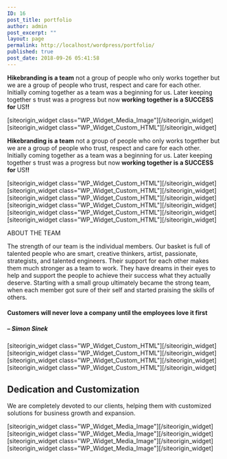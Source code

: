 ```yaml
---
ID: 16
post_title: portfolio
author: admin
post_excerpt: ""
layout: page
permalink: http://localhost/wordpress/portfolio/
published: true
post_date: 2018-09-26 05:41:58
---
```

<div id="pl-16"  class="panel-layout" ><div id="pg-16-0"  class="panel-grid panel-no-style"  data-style="{&quot;background_image_attachment&quot;:false,&quot;background_display&quot;:&quot;tile&quot;,&quot;cell_alignment&quot;:&quot;flex-start&quot;}"  data-ratio="1"  data-ratio-direction="right" ><div id="pgc-16-0-0"  class="panel-grid-cell"  data-weight="0.5" ><div id="panel-16-0-0-0" class="so-panel widget widget_text panel-first-child panel-last-child" data-index="0" data-style="{&quot;class&quot;:&quot;text1&quot;,&quot;background_image_attachment&quot;:false,&quot;background_display&quot;:&quot;tile&quot;}" ><div class="text1 panel-widget-style panel-widget-style-for-16-0-0-0" >			<div class="textwidget"><p><strong>Hikebranding is a team</strong> not a group of people who only works together but we are a group of people who trust, respect and care for each other.<br />
Initially coming together as a team was a beginning for us. Later keeping together s trust was a progress but now<strong> working together is a SUCCESS for </strong>US<strong>!!</strong></p>
</div>
		</div></div></div><div id="pgc-16-0-1"  class="panel-grid-cell"  data-weight="0.5" ><div id="panel-16-0-1-0" class="so-panel widget widget_media_image panel-first-child panel-last-child" data-index="1" data-style="{&quot;class&quot;:&quot;team&quot;,&quot;background_image_attachment&quot;:false,&quot;background_display&quot;:&quot;tile&quot;}" ><div class="team panel-widget-style panel-widget-style-for-16-0-1-0" >[siteorigin_widget class="WP_Widget_Media_Image"]<input type="hidden" value="{&quot;instance&quot;:{&quot;attachment_id&quot;:463,&quot;url&quot;:&quot;http:\/\/localhost\/wordpress\/wp-content\/uploads\/2018\/09\/team.jpg&quot;,&quot;title&quot;:&quot;&quot;,&quot;size&quot;:&quot;full&quot;,&quot;width&quot;:803,&quot;height&quot;:536,&quot;caption&quot;:&quot;&quot;,&quot;alt&quot;:&quot;&quot;,&quot;link_type&quot;:&quot;custom&quot;,&quot;link_url&quot;:&quot;&quot;,&quot;image_classes&quot;:&quot;&quot;,&quot;link_classes&quot;:&quot;&quot;,&quot;link_rel&quot;:&quot;&quot;,&quot;link_target_blank&quot;:false,&quot;image_title&quot;:&quot;&quot;},&quot;args&quot;:{&quot;before_widget&quot;:&quot;&lt;div id=\&quot;panel-16-0-1-0\&quot; class=\&quot;so-panel widget widget_media_image panel-first-child panel-last-child\&quot; data-index=\&quot;1\&quot; data-style=\&quot;{&amp;quot;class&amp;quot;:&amp;quot;team&amp;quot;,&amp;quot;background_image_attachment&amp;quot;:false,&amp;quot;background_display&amp;quot;:&amp;quot;tile&amp;quot;}\&quot; &gt;&lt;div class=\&quot;team panel-widget-style panel-widget-style-for-16-0-1-0\&quot; &gt;&quot;,&quot;after_widget&quot;:&quot;&lt;\/div&gt;&lt;\/div&gt;&quot;,&quot;before_title&quot;:&quot;&lt;h3 class=\&quot;widget-title\&quot;&gt;&quot;,&quot;after_title&quot;:&quot;&lt;\/h3&gt;&quot;,&quot;widget_id&quot;:&quot;widget-0-1-0&quot;}}" />[/siteorigin_widget]</div></div></div></div><div id="pg-16-1"  class="panel-grid panel-no-style"  data-style="{&quot;background_image_attachment&quot;:false,&quot;background_display&quot;:&quot;tile&quot;,&quot;cell_alignment&quot;:&quot;flex-start&quot;}"  data-ratio="1"  data-ratio-direction="right" ><div id="pgc-16-1-0"  class="panel-grid-cell"  data-weight="0.5" ><div id="panel-16-1-0-0" class="so-panel widget widget_custom_html panel-first-child panel-last-child" data-index="2" data-style="{&quot;class&quot;:&quot;beacon-animate&quot;,&quot;background_image_attachment&quot;:false,&quot;background_display&quot;:&quot;tile&quot;}" ><div class="beacon-animate panel-widget-style panel-widget-style-for-16-1-0-0" >[siteorigin_widget class="WP_Widget_Custom_HTML"]<input type="hidden" value="{&quot;instance&quot;:{&quot;title&quot;:&quot;&quot;,&quot;content&quot;:&quot;&lt;html&gt;\n&lt;span&gt; &lt;\/span&gt;\n&lt;span&gt; &lt;\/span&gt;\n&lt;img src=\&quot;http:\/\/localhost\/wordpress\/wp-content\/uploads\/2018\/09\/team.jpg\&quot; \/&gt;\n&lt;\/html&gt; &quot;},&quot;args&quot;:{&quot;before_widget&quot;:&quot;&lt;div id=\&quot;panel-16-1-0-0\&quot; class=\&quot;so-panel widget widget_custom_html panel-first-child panel-last-child\&quot; data-index=\&quot;2\&quot; data-style=\&quot;{&amp;quot;class&amp;quot;:&amp;quot;beacon-animate&amp;quot;,&amp;quot;background_image_attachment&amp;quot;:false,&amp;quot;background_display&amp;quot;:&amp;quot;tile&amp;quot;}\&quot; &gt;&lt;div class=\&quot;beacon-animate panel-widget-style panel-widget-style-for-16-1-0-0\&quot; &gt;&quot;,&quot;after_widget&quot;:&quot;&lt;\/div&gt;&lt;\/div&gt;&quot;,&quot;before_title&quot;:&quot;&lt;h3 class=\&quot;widget-title\&quot;&gt;&quot;,&quot;after_title&quot;:&quot;&lt;\/h3&gt;&quot;,&quot;widget_id&quot;:&quot;widget-1-0-0&quot;}}" />[/siteorigin_widget]</div></div></div><div id="pgc-16-1-1"  class="panel-grid-cell"  data-weight="0.5" ><div id="panel-16-1-1-0" class="so-panel widget widget_text panel-first-child panel-last-child" data-index="3" data-style="{&quot;class&quot;:&quot;text1&quot;,&quot;background_image_attachment&quot;:false,&quot;background_display&quot;:&quot;tile&quot;}" ><div class="text1 panel-widget-style panel-widget-style-for-16-1-1-0" >			<div class="textwidget"><p><strong>Hikebranding is a team</strong> not a group of people who only works together but we are a group of people who trust, respect and care for each other.<br />
Initially coming together as a team was a beginning for us. Later keeping together s trust was a progress but now<strong> working together is a SUCCESS for </strong>US<strong>!!</strong></p>
</div>
		</div></div></div></div><div id="pg-16-2"  class="panel-grid panel-no-style"  data-style="{&quot;background_image_attachment&quot;:false,&quot;background_display&quot;:&quot;tile&quot;,&quot;cell_alignment&quot;:&quot;flex-start&quot;}"  data-ratio="1"  data-ratio-direction="right" ><div id="pgc-16-2-0"  class="panel-grid-cell"  data-weight="0.16666666666667" ><div id="panel-16-2-0-0" class="so-panel widget widget_custom_html panel-first-child panel-last-child" data-index="4" data-style="{&quot;class&quot;:&quot;pink&quot;,&quot;background_image_attachment&quot;:false,&quot;background_display&quot;:&quot;tile&quot;}" ><div class="pink panel-widget-style panel-widget-style-for-16-2-0-0" >[siteorigin_widget class="WP_Widget_Custom_HTML"]<input type="hidden" value="{&quot;instance&quot;:{&quot;title&quot;:&quot;&quot;,&quot;content&quot;:&quot;&lt;img class=\&quot;st1\&quot; src=\&quot;http:\/\/localhost\/wordpress\/wp-content\/uploads\/2018\/09\/if_picture_1814111.png\&quot;&gt;\n&lt;p class=\&quot;num\&quot;&gt;7&lt;\/p&gt;\n&lt;p class=\&quot;ex1\&quot;&gt;Years of Experience&lt;\/p&gt;&quot;},&quot;args&quot;:{&quot;before_widget&quot;:&quot;&lt;div id=\&quot;panel-16-2-0-0\&quot; class=\&quot;so-panel widget widget_custom_html panel-first-child panel-last-child\&quot; data-index=\&quot;4\&quot; data-style=\&quot;{&amp;quot;class&amp;quot;:&amp;quot;pink&amp;quot;,&amp;quot;background_image_attachment&amp;quot;:false,&amp;quot;background_display&amp;quot;:&amp;quot;tile&amp;quot;}\&quot; &gt;&lt;div class=\&quot;pink panel-widget-style panel-widget-style-for-16-2-0-0\&quot; &gt;&quot;,&quot;after_widget&quot;:&quot;&lt;\/div&gt;&lt;\/div&gt;&quot;,&quot;before_title&quot;:&quot;&lt;h3 class=\&quot;widget-title\&quot;&gt;&quot;,&quot;after_title&quot;:&quot;&lt;\/h3&gt;&quot;,&quot;widget_id&quot;:&quot;widget-2-0-0&quot;}}" />[/siteorigin_widget]</div></div></div><div id="pgc-16-2-1"  class="panel-grid-cell"  data-weight="0.16666666666667" ><div id="panel-16-2-1-0" class="so-panel widget widget_custom_html panel-first-child panel-last-child" data-index="5" data-style="{&quot;class&quot;:&quot;blue&quot;,&quot;background_image_attachment&quot;:false,&quot;background_display&quot;:&quot;tile&quot;}" ><div class="blue panel-widget-style panel-widget-style-for-16-2-1-0" >[siteorigin_widget class="WP_Widget_Custom_HTML"]<input type="hidden" value="{&quot;instance&quot;:{&quot;title&quot;:&quot;&quot;,&quot;content&quot;:&quot;&lt;img class=\&quot;st1\&quot; src=\&quot;http:\/\/localhost\/wordpress\/wp-content\/uploads\/2018\/09\/if_picture_1814111.png\&quot;&gt;\n&lt;p class=\&quot;num\&quot;&gt;7&lt;\/p&gt;\n&lt;p class=\&quot;ex1\&quot;&gt;Years of Experience&lt;\/p&gt;&quot;},&quot;args&quot;:{&quot;before_widget&quot;:&quot;&lt;div id=\&quot;panel-16-2-1-0\&quot; class=\&quot;so-panel widget widget_custom_html panel-first-child panel-last-child\&quot; data-index=\&quot;5\&quot; data-style=\&quot;{&amp;quot;class&amp;quot;:&amp;quot;blue&amp;quot;,&amp;quot;background_image_attachment&amp;quot;:false,&amp;quot;background_display&amp;quot;:&amp;quot;tile&amp;quot;}\&quot; &gt;&lt;div class=\&quot;blue panel-widget-style panel-widget-style-for-16-2-1-0\&quot; &gt;&quot;,&quot;after_widget&quot;:&quot;&lt;\/div&gt;&lt;\/div&gt;&quot;,&quot;before_title&quot;:&quot;&lt;h3 class=\&quot;widget-title\&quot;&gt;&quot;,&quot;after_title&quot;:&quot;&lt;\/h3&gt;&quot;,&quot;widget_id&quot;:&quot;widget-2-1-0&quot;}}" />[/siteorigin_widget]</div></div></div><div id="pgc-16-2-2"  class="panel-grid-cell"  data-weight="0.16666666666667" ><div id="panel-16-2-2-0" class="so-panel widget widget_custom_html panel-first-child panel-last-child" data-index="6" data-style="{&quot;class&quot;:&quot;green&quot;,&quot;background_image_attachment&quot;:false,&quot;background_display&quot;:&quot;tile&quot;}" ><div class="green panel-widget-style panel-widget-style-for-16-2-2-0" >[siteorigin_widget class="WP_Widget_Custom_HTML"]<input type="hidden" value="{&quot;instance&quot;:{&quot;title&quot;:&quot;&quot;,&quot;content&quot;:&quot;&lt;img class=\&quot;st1\&quot; src=\&quot;http:\/\/localhost\/wordpress\/wp-content\/uploads\/2018\/09\/if_picture_1814111.png\&quot;&gt;\n&lt;p class=\&quot;num\&quot;&gt;7&lt;\/p&gt;\n&lt;p class=\&quot;ex1\&quot;&gt;Years of Experience&lt;\/p&gt;&quot;},&quot;args&quot;:{&quot;before_widget&quot;:&quot;&lt;div id=\&quot;panel-16-2-2-0\&quot; class=\&quot;so-panel widget widget_custom_html panel-first-child panel-last-child\&quot; data-index=\&quot;6\&quot; data-style=\&quot;{&amp;quot;class&amp;quot;:&amp;quot;green&amp;quot;,&amp;quot;background_image_attachment&amp;quot;:false,&amp;quot;background_display&amp;quot;:&amp;quot;tile&amp;quot;}\&quot; &gt;&lt;div class=\&quot;green panel-widget-style panel-widget-style-for-16-2-2-0\&quot; &gt;&quot;,&quot;after_widget&quot;:&quot;&lt;\/div&gt;&lt;\/div&gt;&quot;,&quot;before_title&quot;:&quot;&lt;h3 class=\&quot;widget-title\&quot;&gt;&quot;,&quot;after_title&quot;:&quot;&lt;\/h3&gt;&quot;,&quot;widget_id&quot;:&quot;widget-2-2-0&quot;}}" />[/siteorigin_widget]</div></div></div><div id="pgc-16-2-3"  class="panel-grid-cell"  data-weight="0.16666666666667" ><div id="panel-16-2-3-0" class="so-panel widget widget_custom_html panel-first-child panel-last-child" data-index="7" data-style="{&quot;class&quot;:&quot;orange&quot;,&quot;background_image_attachment&quot;:false,&quot;background_display&quot;:&quot;tile&quot;}" ><div class="orange panel-widget-style panel-widget-style-for-16-2-3-0" >[siteorigin_widget class="WP_Widget_Custom_HTML"]<input type="hidden" value="{&quot;instance&quot;:{&quot;title&quot;:&quot;&quot;,&quot;content&quot;:&quot;&lt;img class=\&quot;st1\&quot; src=\&quot;http:\/\/localhost\/wordpress\/wp-content\/uploads\/2018\/09\/if_picture_1814111.png\&quot;&gt;\n&lt;p class=\&quot;num\&quot;&gt;7&lt;\/p&gt;\n&lt;p class=\&quot;ex1\&quot;&gt;Years of Experience&lt;\/p&gt;&quot;},&quot;args&quot;:{&quot;before_widget&quot;:&quot;&lt;div id=\&quot;panel-16-2-3-0\&quot; class=\&quot;so-panel widget widget_custom_html panel-first-child panel-last-child\&quot; data-index=\&quot;7\&quot; data-style=\&quot;{&amp;quot;class&amp;quot;:&amp;quot;orange&amp;quot;,&amp;quot;background_image_attachment&amp;quot;:false,&amp;quot;background_display&amp;quot;:&amp;quot;tile&amp;quot;}\&quot; &gt;&lt;div class=\&quot;orange panel-widget-style panel-widget-style-for-16-2-3-0\&quot; &gt;&quot;,&quot;after_widget&quot;:&quot;&lt;\/div&gt;&lt;\/div&gt;&quot;,&quot;before_title&quot;:&quot;&lt;h3 class=\&quot;widget-title\&quot;&gt;&quot;,&quot;after_title&quot;:&quot;&lt;\/h3&gt;&quot;,&quot;widget_id&quot;:&quot;widget-2-3-0&quot;}}" />[/siteorigin_widget]</div></div></div><div id="pgc-16-2-4"  class="panel-grid-cell"  data-weight="0.16666666666667" ><div id="panel-16-2-4-0" class="so-panel widget widget_custom_html panel-first-child panel-last-child" data-index="8" data-style="{&quot;class&quot;:&quot;red&quot;,&quot;background_image_attachment&quot;:false,&quot;background_display&quot;:&quot;tile&quot;}" ><div class="red panel-widget-style panel-widget-style-for-16-2-4-0" >[siteorigin_widget class="WP_Widget_Custom_HTML"]<input type="hidden" value="{&quot;instance&quot;:{&quot;title&quot;:&quot;&quot;,&quot;content&quot;:&quot;&lt;img class=\&quot;st1\&quot; src=\&quot;http:\/\/localhost\/wordpress\/wp-content\/uploads\/2018\/09\/if_picture_1814111.png\&quot;&gt;\n&lt;p class=\&quot;num\&quot;&gt;7&lt;\/p&gt;\n&lt;p class=\&quot;ex1\&quot;&gt;Years of Experience&lt;\/p&gt;&quot;},&quot;args&quot;:{&quot;before_widget&quot;:&quot;&lt;div id=\&quot;panel-16-2-4-0\&quot; class=\&quot;so-panel widget widget_custom_html panel-first-child panel-last-child\&quot; data-index=\&quot;8\&quot; data-style=\&quot;{&amp;quot;class&amp;quot;:&amp;quot;red&amp;quot;,&amp;quot;background_image_attachment&amp;quot;:false,&amp;quot;background_display&amp;quot;:&amp;quot;tile&amp;quot;}\&quot; &gt;&lt;div class=\&quot;red panel-widget-style panel-widget-style-for-16-2-4-0\&quot; &gt;&quot;,&quot;after_widget&quot;:&quot;&lt;\/div&gt;&lt;\/div&gt;&quot;,&quot;before_title&quot;:&quot;&lt;h3 class=\&quot;widget-title\&quot;&gt;&quot;,&quot;after_title&quot;:&quot;&lt;\/h3&gt;&quot;,&quot;widget_id&quot;:&quot;widget-2-4-0&quot;}}" />[/siteorigin_widget]</div></div></div><div id="pgc-16-2-5"  class="panel-grid-cell"  data-weight="0.16666666666667" ><div id="panel-16-2-5-0" class="so-panel widget widget_custom_html panel-first-child panel-last-child" data-index="9" data-style="{&quot;class&quot;:&quot;purple&quot;,&quot;background_image_attachment&quot;:false,&quot;background_display&quot;:&quot;tile&quot;}" ><div class="purple panel-widget-style panel-widget-style-for-16-2-5-0" >[siteorigin_widget class="WP_Widget_Custom_HTML"]<input type="hidden" value="{&quot;instance&quot;:{&quot;title&quot;:&quot;&quot;,&quot;content&quot;:&quot;&lt;img class=\&quot;st1\&quot; src=\&quot;http:\/\/localhost\/wordpress\/wp-content\/uploads\/2018\/09\/if_picture_1814111.png\&quot;&gt;\n&lt;p class=\&quot;num\&quot;&gt;7&lt;\/p&gt;\n&lt;p class=\&quot;ex1\&quot;&gt;Years of Experience&lt;\/p&gt;&quot;},&quot;args&quot;:{&quot;before_widget&quot;:&quot;&lt;div id=\&quot;panel-16-2-5-0\&quot; class=\&quot;so-panel widget widget_custom_html panel-first-child panel-last-child\&quot; data-index=\&quot;9\&quot; data-style=\&quot;{&amp;quot;class&amp;quot;:&amp;quot;purple&amp;quot;,&amp;quot;background_image_attachment&amp;quot;:false,&amp;quot;background_display&amp;quot;:&amp;quot;tile&amp;quot;}\&quot; &gt;&lt;div class=\&quot;purple panel-widget-style panel-widget-style-for-16-2-5-0\&quot; &gt;&quot;,&quot;after_widget&quot;:&quot;&lt;\/div&gt;&lt;\/div&gt;&quot;,&quot;before_title&quot;:&quot;&lt;h3 class=\&quot;widget-title\&quot;&gt;&quot;,&quot;after_title&quot;:&quot;&lt;\/h3&gt;&quot;,&quot;widget_id&quot;:&quot;widget-2-5-0&quot;}}" />[/siteorigin_widget]</div></div></div></div><div id="pg-16-3"  class="panel-grid panel-no-style"  data-style="{&quot;background_image_attachment&quot;:false,&quot;background_display&quot;:&quot;tile&quot;,&quot;cell_alignment&quot;:&quot;flex-start&quot;}"  data-ratio="1"  data-ratio-direction="right" ><div id="pgc-16-3-0"  class="panel-grid-cell"  data-weight="1" ><div id="panel-16-3-0-0" class="so-panel widget widget_text panel-first-child panel-last-child" data-index="10" data-style="{&quot;class&quot;:&quot;our&quot;,&quot;background_image_attachment&quot;:false,&quot;background_display&quot;:&quot;tile&quot;}" ><div class="our panel-widget-style panel-widget-style-for-16-3-0-0" >			<div class="textwidget"><p class="about">ABOUT THE TEAM</p>
<p class="section">The strength of our team is the individual members. Our basket is full of talented people who are smart, creative thinkers, artist, passionate, strategists, and talented engineers. Their support for each other makes them much stronger as a team to work. They have dreams in their eyes to help and support the people to achieve their success what they actually deserve. Starting with a small group ultimately became the strong team, when each member got sure of their self and started praising the skills of others.</p>
<h4>Customers will never love a company until the employees love it first</h4>
<h5>&#8211; Simon Sinek</h5>
</div>
		</div></div></div></div><div id="pg-16-4"  class="panel-grid panel-no-style"  data-style="{&quot;background_image_attachment&quot;:false,&quot;background_display&quot;:&quot;tile&quot;,&quot;cell_alignment&quot;:&quot;flex-start&quot;}"  data-ratio="1"  data-ratio-direction="right" ><div id="pgc-16-4-0"  class="panel-grid-cell"  data-weight="0.25" ><div id="panel-16-4-0-0" class="so-panel widget widget_custom_html panel-first-child panel-last-child" data-index="11" data-style="{&quot;class&quot;:&quot;profile&quot;,&quot;background_image_attachment&quot;:false,&quot;background_display&quot;:&quot;tile&quot;}" ><div class="profile panel-widget-style panel-widget-style-for-16-4-0-0" >[siteorigin_widget class="WP_Widget_Custom_HTML"]<input type="hidden" value="{&quot;instance&quot;:{&quot;title&quot;:&quot;&quot;,&quot;content&quot;:&quot;&lt;img class=\&quot;i1\&quot; src=\&quot;http:\/\/localhost\/wordpress\/wp-content\/uploads\/2018\/09\/logo3.jpg\&quot;&gt;\n&lt;p class=\&quot;nam\&quot;&gt; NAME &lt;\/p&gt;\n&lt;p class=\&quot;ocu\&quot;&gt; Project Manager &lt;\/p&gt;&quot;},&quot;args&quot;:{&quot;before_widget&quot;:&quot;&lt;div id=\&quot;panel-16-4-0-0\&quot; class=\&quot;so-panel widget widget_custom_html panel-first-child panel-last-child\&quot; data-index=\&quot;11\&quot; data-style=\&quot;{&amp;quot;class&amp;quot;:&amp;quot;profile&amp;quot;,&amp;quot;background_image_attachment&amp;quot;:false,&amp;quot;background_display&amp;quot;:&amp;quot;tile&amp;quot;}\&quot; &gt;&lt;div class=\&quot;profile panel-widget-style panel-widget-style-for-16-4-0-0\&quot; &gt;&quot;,&quot;after_widget&quot;:&quot;&lt;\/div&gt;&lt;\/div&gt;&quot;,&quot;before_title&quot;:&quot;&lt;h3 class=\&quot;widget-title\&quot;&gt;&quot;,&quot;after_title&quot;:&quot;&lt;\/h3&gt;&quot;,&quot;widget_id&quot;:&quot;widget-4-0-0&quot;}}" />[/siteorigin_widget]</div></div></div><div id="pgc-16-4-1"  class="panel-grid-cell"  data-weight="0.25" ><div id="panel-16-4-1-0" class="so-panel widget widget_custom_html panel-first-child panel-last-child" data-index="12" data-style="{&quot;class&quot;:&quot;profile&quot;,&quot;background_image_attachment&quot;:false,&quot;background_display&quot;:&quot;tile&quot;}" ><div class="profile panel-widget-style panel-widget-style-for-16-4-1-0" >[siteorigin_widget class="WP_Widget_Custom_HTML"]<input type="hidden" value="{&quot;instance&quot;:{&quot;title&quot;:&quot;&quot;,&quot;content&quot;:&quot;&lt;img class=\&quot;i1\&quot; src=\&quot;http:\/\/localhost\/wordpress\/wp-content\/uploads\/2018\/09\/logo3.jpg\&quot;&gt;\n&lt;p class=\&quot;nam\&quot;&gt; NAME &lt;\/p&gt;\n&lt;p class=\&quot;ocu\&quot;&gt; Project Manager &lt;\/p&gt;&quot;},&quot;args&quot;:{&quot;before_widget&quot;:&quot;&lt;div id=\&quot;panel-16-4-1-0\&quot; class=\&quot;so-panel widget widget_custom_html panel-first-child panel-last-child\&quot; data-index=\&quot;12\&quot; data-style=\&quot;{&amp;quot;class&amp;quot;:&amp;quot;profile&amp;quot;,&amp;quot;background_image_attachment&amp;quot;:false,&amp;quot;background_display&amp;quot;:&amp;quot;tile&amp;quot;}\&quot; &gt;&lt;div class=\&quot;profile panel-widget-style panel-widget-style-for-16-4-1-0\&quot; &gt;&quot;,&quot;after_widget&quot;:&quot;&lt;\/div&gt;&lt;\/div&gt;&quot;,&quot;before_title&quot;:&quot;&lt;h3 class=\&quot;widget-title\&quot;&gt;&quot;,&quot;after_title&quot;:&quot;&lt;\/h3&gt;&quot;,&quot;widget_id&quot;:&quot;widget-4-1-0&quot;}}" />[/siteorigin_widget]</div></div></div><div id="pgc-16-4-2"  class="panel-grid-cell"  data-weight="0.25" ><div id="panel-16-4-2-0" class="so-panel widget widget_custom_html panel-first-child panel-last-child" data-index="13" data-style="{&quot;class&quot;:&quot;profile&quot;,&quot;background_image_attachment&quot;:false,&quot;background_display&quot;:&quot;tile&quot;}" ><div class="profile panel-widget-style panel-widget-style-for-16-4-2-0" >[siteorigin_widget class="WP_Widget_Custom_HTML"]<input type="hidden" value="{&quot;instance&quot;:{&quot;title&quot;:&quot;&quot;,&quot;content&quot;:&quot;&lt;img class=\&quot;i1\&quot; src=\&quot;http:\/\/localhost\/wordpress\/wp-content\/uploads\/2018\/09\/logo3.jpg\&quot;&gt;\n&lt;p class=\&quot;nam\&quot;&gt; NAME &lt;\/p&gt;\n&lt;p class=\&quot;ocu\&quot;&gt; Project Manager &lt;\/p&gt;&quot;},&quot;args&quot;:{&quot;before_widget&quot;:&quot;&lt;div id=\&quot;panel-16-4-2-0\&quot; class=\&quot;so-panel widget widget_custom_html panel-first-child panel-last-child\&quot; data-index=\&quot;13\&quot; data-style=\&quot;{&amp;quot;class&amp;quot;:&amp;quot;profile&amp;quot;,&amp;quot;background_image_attachment&amp;quot;:false,&amp;quot;background_display&amp;quot;:&amp;quot;tile&amp;quot;}\&quot; &gt;&lt;div class=\&quot;profile panel-widget-style panel-widget-style-for-16-4-2-0\&quot; &gt;&quot;,&quot;after_widget&quot;:&quot;&lt;\/div&gt;&lt;\/div&gt;&quot;,&quot;before_title&quot;:&quot;&lt;h3 class=\&quot;widget-title\&quot;&gt;&quot;,&quot;after_title&quot;:&quot;&lt;\/h3&gt;&quot;,&quot;widget_id&quot;:&quot;widget-4-2-0&quot;}}" />[/siteorigin_widget]</div></div></div><div id="pgc-16-4-3"  class="panel-grid-cell"  data-weight="0.25" ><div id="panel-16-4-3-0" class="so-panel widget widget_custom_html panel-first-child panel-last-child" data-index="14" data-style="{&quot;class&quot;:&quot;profile&quot;,&quot;background_image_attachment&quot;:false,&quot;background_display&quot;:&quot;tile&quot;}" ><div class="profile panel-widget-style panel-widget-style-for-16-4-3-0" >[siteorigin_widget class="WP_Widget_Custom_HTML"]<input type="hidden" value="{&quot;instance&quot;:{&quot;title&quot;:&quot;&quot;,&quot;content&quot;:&quot;&lt;img class=\&quot;i1\&quot; src=\&quot;http:\/\/localhost\/wordpress\/wp-content\/uploads\/2018\/09\/logo3.jpg\&quot;&gt;\n&lt;p class=\&quot;nam\&quot;&gt; NAME &lt;\/p&gt;\n&lt;p class=\&quot;ocu\&quot;&gt; Project Manager &lt;\/p&gt;&quot;},&quot;args&quot;:{&quot;before_widget&quot;:&quot;&lt;div id=\&quot;panel-16-4-3-0\&quot; class=\&quot;so-panel widget widget_custom_html panel-first-child panel-last-child\&quot; data-index=\&quot;14\&quot; data-style=\&quot;{&amp;quot;class&amp;quot;:&amp;quot;profile&amp;quot;,&amp;quot;background_image_attachment&amp;quot;:false,&amp;quot;background_display&amp;quot;:&amp;quot;tile&amp;quot;}\&quot; &gt;&lt;div class=\&quot;profile panel-widget-style panel-widget-style-for-16-4-3-0\&quot; &gt;&quot;,&quot;after_widget&quot;:&quot;&lt;\/div&gt;&lt;\/div&gt;&quot;,&quot;before_title&quot;:&quot;&lt;h3 class=\&quot;widget-title\&quot;&gt;&quot;,&quot;after_title&quot;:&quot;&lt;\/h3&gt;&quot;,&quot;widget_id&quot;:&quot;widget-4-3-0&quot;}}" />[/siteorigin_widget]</div></div></div></div><div id="pg-16-5"  class="panel-grid panel-no-style"  data-style="{&quot;background_image_attachment&quot;:false,&quot;background_display&quot;:&quot;tile&quot;,&quot;cell_alignment&quot;:&quot;flex-start&quot;}"  data-ratio="1"  data-ratio-direction="right" ><div id="pgc-16-5-0"  class="panel-grid-cell"  data-weight="1" ><div id="panel-16-5-0-0" class="so-panel widget widget_text panel-first-child panel-last-child" data-index="15" data-style="{&quot;class&quot;:&quot;white&quot;,&quot;background_image_attachment&quot;:false,&quot;background_display&quot;:&quot;tile&quot;}" ><div class="white panel-widget-style panel-widget-style-for-16-5-0-0" >			<div class="textwidget"><h2><strong>Dedication and Customization</strong></h2>
<p>We are completely devoted to our clients, helping them with customized solutions for business growth and expansion.</p>
</div>
		</div></div></div></div><div id="pg-16-6"  class="panel-grid panel-no-style"  data-style="{&quot;background_image_attachment&quot;:false,&quot;background_display&quot;:&quot;tile&quot;,&quot;cell_class&quot;:&quot;effect&quot;,&quot;cell_alignment&quot;:&quot;flex-start&quot;}"  data-ratio="1"  data-ratio-direction="right" ><div id="pgc-16-6-0"  class="panel-grid-cell"  data-weight="0.25" ><div class="effect panel-cell-style panel-cell-style-for-16-6-0" ><div id="panel-16-6-0-0" class="so-panel widget widget_media_image panel-first-child panel-last-child" data-index="16" data-style="{&quot;background_image_attachment&quot;:false,&quot;background_display&quot;:&quot;tile&quot;}" >[siteorigin_widget class="WP_Widget_Media_Image"]<input type="hidden" value="{&quot;instance&quot;:{&quot;attachment_id&quot;:216,&quot;url&quot;:&quot;http:\/\/localhost\/wordpress\/wp-content\/uploads\/2018\/09\/linkin-300x300.png&quot;,&quot;title&quot;:&quot;&quot;,&quot;size&quot;:&quot;medium&quot;,&quot;width&quot;:512,&quot;height&quot;:512,&quot;caption&quot;:&quot;&quot;,&quot;alt&quot;:&quot;&quot;,&quot;link_type&quot;:&quot;custom&quot;,&quot;link_url&quot;:&quot;&quot;,&quot;image_classes&quot;:&quot;&quot;,&quot;link_classes&quot;:&quot;&quot;,&quot;link_rel&quot;:&quot;&quot;,&quot;link_target_blank&quot;:false,&quot;image_title&quot;:&quot;&quot;},&quot;args&quot;:{&quot;before_widget&quot;:&quot;&lt;div id=\&quot;panel-16-6-0-0\&quot; class=\&quot;so-panel widget widget_media_image panel-first-child panel-last-child\&quot; data-index=\&quot;16\&quot; data-style=\&quot;{&amp;quot;background_image_attachment&amp;quot;:false,&amp;quot;background_display&amp;quot;:&amp;quot;tile&amp;quot;}\&quot; &gt;&quot;,&quot;after_widget&quot;:&quot;&lt;\/div&gt;&quot;,&quot;before_title&quot;:&quot;&lt;h3 class=\&quot;widget-title\&quot;&gt;&quot;,&quot;after_title&quot;:&quot;&lt;\/h3&gt;&quot;,&quot;widget_id&quot;:&quot;widget-6-0-0&quot;}}" />[/siteorigin_widget]</div></div></div><div id="pgc-16-6-1"  class="panel-grid-cell"  data-weight="0.25" ><div class="effect panel-cell-style panel-cell-style-for-16-6-1" ><div id="panel-16-6-1-0" class="so-panel widget widget_media_image panel-first-child panel-last-child" data-index="17" data-style="{&quot;background_image_attachment&quot;:false,&quot;background_display&quot;:&quot;tile&quot;}" >[siteorigin_widget class="WP_Widget_Media_Image"]<input type="hidden" value="{&quot;instance&quot;:{&quot;attachment_id&quot;:210,&quot;url&quot;:&quot;http:\/\/localhost\/wordpress\/wp-content\/uploads\/2018\/09\/facebook-300x300.png&quot;,&quot;title&quot;:&quot;&quot;,&quot;size&quot;:&quot;medium&quot;,&quot;width&quot;:512,&quot;height&quot;:512,&quot;caption&quot;:&quot;&quot;,&quot;alt&quot;:&quot;&quot;,&quot;link_type&quot;:&quot;custom&quot;,&quot;link_url&quot;:&quot;&quot;,&quot;image_classes&quot;:&quot;&quot;,&quot;link_classes&quot;:&quot;&quot;,&quot;link_rel&quot;:&quot;&quot;,&quot;link_target_blank&quot;:false,&quot;image_title&quot;:&quot;&quot;},&quot;args&quot;:{&quot;before_widget&quot;:&quot;&lt;div id=\&quot;panel-16-6-1-0\&quot; class=\&quot;so-panel widget widget_media_image panel-first-child panel-last-child\&quot; data-index=\&quot;17\&quot; data-style=\&quot;{&amp;quot;background_image_attachment&amp;quot;:false,&amp;quot;background_display&amp;quot;:&amp;quot;tile&amp;quot;}\&quot; &gt;&quot;,&quot;after_widget&quot;:&quot;&lt;\/div&gt;&quot;,&quot;before_title&quot;:&quot;&lt;h3 class=\&quot;widget-title\&quot;&gt;&quot;,&quot;after_title&quot;:&quot;&lt;\/h3&gt;&quot;,&quot;widget_id&quot;:&quot;widget-6-1-0&quot;}}" />[/siteorigin_widget]</div></div></div><div id="pgc-16-6-2"  class="panel-grid-cell"  data-weight="0.25" ><div class="effect panel-cell-style panel-cell-style-for-16-6-2" ><div id="panel-16-6-2-0" class="so-panel widget widget_media_image panel-first-child panel-last-child" data-index="18" data-style="{&quot;background_image_attachment&quot;:false,&quot;background_display&quot;:&quot;tile&quot;}" >[siteorigin_widget class="WP_Widget_Media_Image"]<input type="hidden" value="{&quot;instance&quot;:{&quot;attachment_id&quot;:75,&quot;url&quot;:&quot;http:\/\/localhost\/wordpress\/wp-content\/uploads\/2018\/09\/drupal-300x300.jpg&quot;,&quot;title&quot;:&quot;&quot;,&quot;size&quot;:&quot;medium&quot;,&quot;width&quot;:200,&quot;height&quot;:200,&quot;caption&quot;:&quot;&quot;,&quot;alt&quot;:&quot;&quot;,&quot;link_type&quot;:&quot;custom&quot;,&quot;link_url&quot;:&quot;&quot;,&quot;image_classes&quot;:&quot;&quot;,&quot;link_classes&quot;:&quot;&quot;,&quot;link_rel&quot;:&quot;&quot;,&quot;link_target_blank&quot;:false,&quot;image_title&quot;:&quot;&quot;},&quot;args&quot;:{&quot;before_widget&quot;:&quot;&lt;div id=\&quot;panel-16-6-2-0\&quot; class=\&quot;so-panel widget widget_media_image panel-first-child panel-last-child\&quot; data-index=\&quot;18\&quot; data-style=\&quot;{&amp;quot;background_image_attachment&amp;quot;:false,&amp;quot;background_display&amp;quot;:&amp;quot;tile&amp;quot;}\&quot; &gt;&quot;,&quot;after_widget&quot;:&quot;&lt;\/div&gt;&quot;,&quot;before_title&quot;:&quot;&lt;h3 class=\&quot;widget-title\&quot;&gt;&quot;,&quot;after_title&quot;:&quot;&lt;\/h3&gt;&quot;,&quot;widget_id&quot;:&quot;widget-6-2-0&quot;}}" />[/siteorigin_widget]</div></div></div><div id="pgc-16-6-3"  class="panel-grid-cell"  data-weight="0.25" ><div class="effect panel-cell-style panel-cell-style-for-16-6-3" ><div id="panel-16-6-3-0" class="so-panel widget widget_media_image panel-first-child panel-last-child" data-index="19" data-style="{&quot;background_image_attachment&quot;:false,&quot;background_display&quot;:&quot;tile&quot;}" >[siteorigin_widget class="WP_Widget_Media_Image"]<input type="hidden" value="{&quot;instance&quot;:{&quot;attachment_id&quot;:212,&quot;url&quot;:&quot;http:\/\/localhost\/wordpress\/wp-content\/uploads\/2018\/09\/twitter.png&quot;,&quot;title&quot;:&quot;&quot;,&quot;size&quot;:&quot;full&quot;,&quot;width&quot;:225,&quot;height&quot;:225,&quot;caption&quot;:&quot;&quot;,&quot;alt&quot;:&quot;&quot;,&quot;link_type&quot;:&quot;custom&quot;,&quot;link_url&quot;:&quot;&quot;,&quot;image_classes&quot;:&quot;&quot;,&quot;link_classes&quot;:&quot;&quot;,&quot;link_rel&quot;:&quot;&quot;,&quot;link_target_blank&quot;:false,&quot;image_title&quot;:&quot;&quot;},&quot;args&quot;:{&quot;before_widget&quot;:&quot;&lt;div id=\&quot;panel-16-6-3-0\&quot; class=\&quot;so-panel widget widget_media_image panel-first-child panel-last-child\&quot; data-index=\&quot;19\&quot; data-style=\&quot;{&amp;quot;background_image_attachment&amp;quot;:false,&amp;quot;background_display&amp;quot;:&amp;quot;tile&amp;quot;}\&quot; &gt;&quot;,&quot;after_widget&quot;:&quot;&lt;\/div&gt;&quot;,&quot;before_title&quot;:&quot;&lt;h3 class=\&quot;widget-title\&quot;&gt;&quot;,&quot;after_title&quot;:&quot;&lt;\/h3&gt;&quot;,&quot;widget_id&quot;:&quot;widget-6-3-0&quot;}}" />[/siteorigin_widget]</div></div></div></div></div>